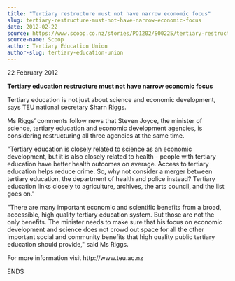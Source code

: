 ```yaml
---
title: "Tertiary restructure must not have narrow economic focus"
slug: tertiary-restructure-must-not-have-narrow-economic-focus
date: 2012-02-22
source: https://www.scoop.co.nz/stories/PO1202/S00225/tertiary-restructure-must-not-have-narrow-economic-focus.htm
source-name: Scoop
author: Tertiary Education Union
author-slug: tertiary-education-union
---
```


<p>22 February 2012</p>

<p><b>Tertiary education restructure must
not have narrow economic focus</b></p>

<p>Tertiary education is
not just about science and economic development, says TEU
national secretary Sharn Riggs.</p>

<p>Ms Riggs’ comments
follow news that Steven Joyce, the minister of science,
tertiary education and economic development agencies, is
considering restructuring all three agencies at the same
time.</p>

<p>"Tertiary education is closely related to science as
an economic development, but it is also closely related to
health - people with tertiary education have better health
outcomes on average. Access to tertiary education helps
reduce crime. So, why not consider a merger between tertiary
education, the department of health and police instead?
Tertiary education links closely to agriculture, archives,
the arts council, and the list goes on."</p>

<p>"There are many
important economic and scientific benefits from a broad,
accessible, high quality tertiary education system. But
those are not the only benefits. The minister needs to make
sure that his focus on economic development and science does
not crowd out space for all the other important social and
community benefits that high quality public tertiary
education should provide," said Ms Riggs.</p>

<p>For more
information visit http://www.teu.ac.nz</p>

<p>ENDS<p>

<p></p>